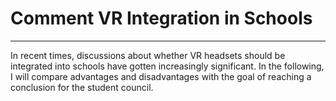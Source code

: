 # Comment VR Integration in Schools
___
In recent times, discussions about whether VR headsets should be integrated into schools have gotten increasingly significant.
In the following, I will compare advantages and disadvantages with the goal of reaching a conclusion for the student council.
